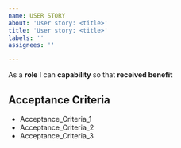 ```yaml
---
name: USER STORY
about: 'User story: <title>'
title: 'User story: <title>'
labels: ''
assignees: ''

---
```


As a **role** I can **capability** so that **received benefit**


## Acceptance Criteria

- Acceptance_Criteria_1
- Acceptance_Criteria_2
- Acceptance_Criteria_3
